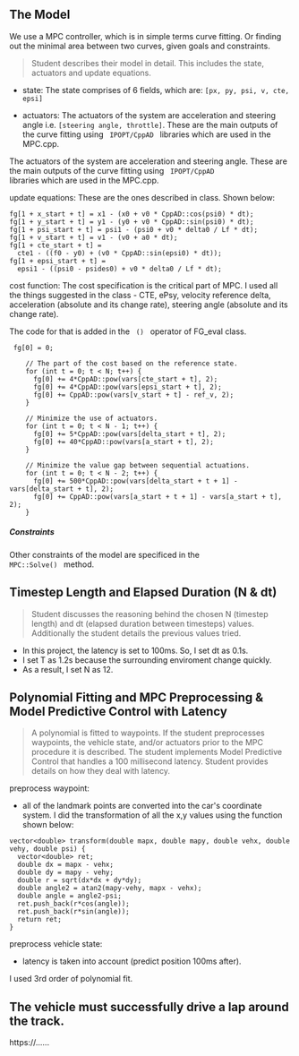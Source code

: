 
## The Model
We use a MPC controller, which is in simple terms curve fitting. Or finding out the minimal area between two curves, given goals and constraints.

>Student describes their model in detail. This includes the state, actuators and update equations.

* state: The state comprises of 6 fields, which are:  `[px, py, psi, v, cte, epsi]`

* actuators: The actuators of the system are acceleration and steering angle i.e. `[steering angle, throttle]`. These are the main outputs of the curve fitting using <code> IPOPT/CppAD </code> libraries which are used in the MPC.cpp.  

The actuators of the system are acceleration and steering angle. These are the main outputs of the curve fitting using <code> IPOPT/CppAD </code> libraries which are used in the MPC.cpp. 

update equations: These are the ones described in class. Shown below: 

```
fg[1 + x_start + t] = x1 - (x0 + v0 * CppAD::cos(psi0) * dt);
fg[1 + y_start + t] = y1 - (y0 + v0 * CppAD::sin(psi0) * dt);
fg[1 + psi_start + t] = psi1 - (psi0 + v0 * delta0 / Lf * dt);
fg[1 + v_start + t] = v1 - (v0 + a0 * dt);
fg[1 + cte_start + t] =
  cte1 - ((f0 - y0) + (v0 * CppAD::sin(epsi0) * dt));
fg[1 + epsi_start + t] =
  epsi1 - ((psi0 - psides0) + v0 * delta0 / Lf * dt);
```

cost function: The cost specification is the critical part of MPC. I used all the things suggested in the class - CTE, ePsy, velocity reference delta, acceleration (absolute and its change rate), steering angle (absolute and its change rate). 

The code for that is added in the <code> () </code> operator of FG_eval class.

```
 fg[0] = 0;
    
    // The part of the cost based on the reference state.
    for (int t = 0; t < N; t++) {
      fg[0] += 4*CppAD::pow(vars[cte_start + t], 2);
      fg[0] += 4*CppAD::pow(vars[epsi_start + t], 2);
      fg[0] += CppAD::pow(vars[v_start + t] - ref_v, 2);
    }
    
    // Minimize the use of actuators.
    for (int t = 0; t < N - 1; t++) {
      fg[0] += 5*CppAD::pow(vars[delta_start + t], 2);
      fg[0] += 40*CppAD::pow(vars[a_start + t], 2);
    }
    
    // Minimize the value gap between sequential actuations.
    for (int t = 0; t < N - 2; t++) {
      fg[0] += 500*CppAD::pow(vars[delta_start + t + 1] - vars[delta_start + t], 2);
      fg[0] += CppAD::pow(vars[a_start + t + 1] - vars[a_start + t], 2);
    }
```

##### Constraints 
Other constraints of the model are specificed in the <code> MPC::Solve() </code> method. 

## Timestep Length and Elapsed Duration (N & dt)

>Student discusses the reasoning behind the chosen N (timestep length) and dt (elapsed duration between timesteps) values. Additionally the student details the previous values tried.

- In this project, the latency is set to 100ms. So, I set dt as 0.1s.
- I set T as 1.2s because the surrounding enviroment change quickly.
- As a result, I set N as 12.







## Polynomial Fitting and MPC Preprocessing & Model Predictive Control with Latency

>A polynomial is fitted to waypoints.
>If the student preprocesses waypoints, the vehicle state, and/or actuators prior to the MPC procedure it is described.
>The student implements Model Predictive Control that handles a 100 millisecond latency. Student provides details on how they deal with latency.

preprocess waypoint:

- all of the landmark points are converted into the car's coordinate system. I did the transformation of all the x,y values using the function shown below: 
```
vector<double> transform(double mapx, double mapy, double vehx, double vehy, double psi) {
  vector<double> ret;
  double dx = mapx - vehx;
  double dy = mapy - vehy;
  double r = sqrt(dx*dx + dy*dy);
  double angle2 = atan2(mapy-vehy, mapx - vehx);
  double angle = angle2-psi;
  ret.push_back(r*cos(angle));
  ret.push_back(r*sin(angle));
  return ret;
}
```




preprocess vehicle state:

- latency is taken into account (predict position 100ms after). 

I used 3rd order of polynomial fit.



## The vehicle must successfully drive a lap around the track.

https://......








